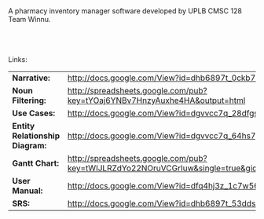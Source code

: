 <br>
<br>
A pharmacy inventory manager software developed by UPLB CMSC 128 Team Winnu.<br>
<br>
<br>
<br>

Links:<br>
<table>
<tr>
<td><b>Narrative:</b></td>
<td><a href='http://docs.google.com/View?id=dhb6897t_0ckb7h8d5'>http://docs.google.com/View?id=dhb6897t_0ckb7h8d5</a></td>
</tr>
<tr>
<td><b>Noun Filtering:</b></td>
<td><a href='http://spreadsheets.google.com/pub?key=tYOaj6YNBv7HnzyAuxhe4HA&output=html'>http://spreadsheets.google.com/pub?key=tYOaj6YNBv7HnzyAuxhe4HA&amp;output=html</a></td>
</tr>
<tr>
<td><b>Use Cases:</b></td>
<td><a href='http://docs.google.com/View?id=dgvvcc7q_28dfgspbg9'>http://docs.google.com/View?id=dgvvcc7q_28dfgspbg9</a></td>
</tr>
<tr>
<td><b>Entity Relationship Diagram:</b></td>
<td><a href='http://docs.google.com/View?id=dgvvcc7q_64hs7pv5cc'>http://docs.google.com/View?id=dgvvcc7q_64hs7pv5cc</a></td>
</tr>
<tr>
<td><b>Gantt Chart:</b></td>
<td><a href='http://spreadsheets.google.com/pub?key=tWIJLRZdYo22NOruVCGrIuw&single=true&gid=0&output=html'>http://spreadsheets.google.com/pub?key=tWIJLRZdYo22NOruVCGrIuw&amp;single=true&amp;gid=0&amp;output=html</a></td>
</tr>
<tr>
<td><b>User Manual:</b></td>
<td><a href='http://docs.google.com/View?id=dfq4hj3z_1c7w56hdq'>http://docs.google.com/View?id=dfq4hj3z_1c7w56hdq</a></td>
</tr>
<tr>
<td><b>SRS:</b></td>
<td><a href='http://docs.google.com/View?id=dhb6897t_53ddssz5sp'>http://docs.google.com/View?id=dhb6897t_53ddssz5sp</a></td>
</tr>



</table>